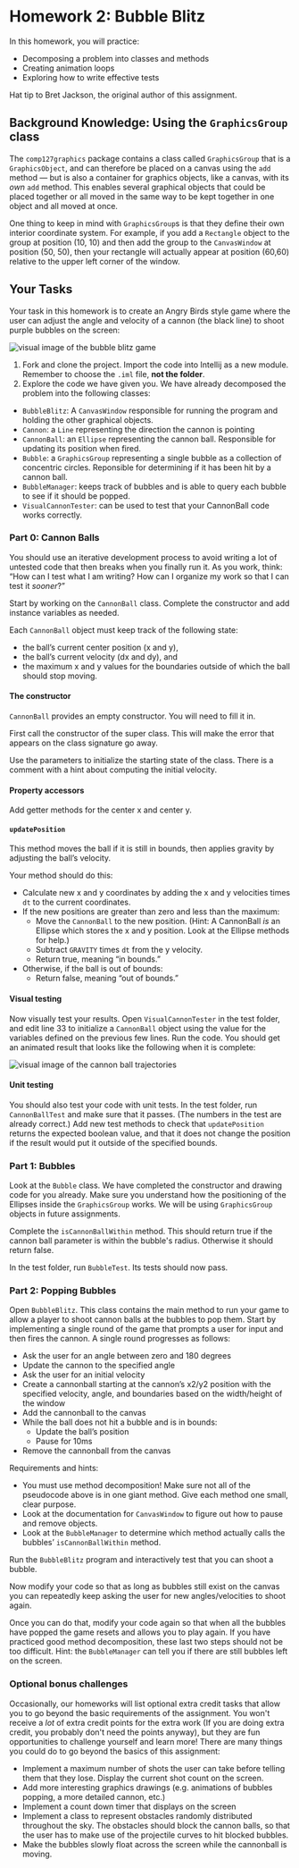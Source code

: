 # Homework 2: Bubble Blitz

In this homework, you will practice:

- Decomposing a problem into classes and methods
- Creating animation loops
- Exploring how to write effective tests

Hat tip to Bret Jackson, the original author of this assignment.

## Background Knowledge: Using the `GraphicsGroup` class

The `comp127graphics` package contains a class called `GraphicsGroup` that is a `GraphicsObject`, and can therefore be placed on a canvas using the `add` method — but is also a container for graphics objects, like a canvas, with its _own_ `add` method. This enables several graphical objects that could be placed together or all moved in the same way to be kept together in one object and all moved at once.

One thing to keep in mind with `GraphicsGroup`s is that they define their own interior coordinate system. For example, if you add a `Rectangle` object to the group at position (10, 10) and then add the group to the `CanvasWindow` at position (50, 50), then your rectangle will actually appear at position (60,60) relative to the upper left corner of the window.

## Your Tasks

Your task in this homework is to create an Angry Birds style game where the user can adjust the angle and velocity of a cannon (the black line) to shoot purple bubbles on the screen:

![visual image of the bubble blitz game](bubbleblitz.png)

1. Fork and clone the project. Import the code into Intellij as a new module. Remember to choose the `.iml` file, **not the folder**.
2. Explore the code we have given you. We have already decomposed the problem into the following classes:
  - `BubbleBlitz`: A `CanvasWindow` responsible for running the program and holding the other graphical objects.
  - `Cannon`: a `Line` representing the direction the cannon is pointing
  - `CannonBall`: an `Ellipse` representing the cannon ball. Responsible for updating its position when fired.
  - `Bubble`: a `GraphicsGroup` representing a single bubble as a collection of concentric circles. Reponsible for determining if it has been hit by a cannon ball.
  - `BubbleManager`: keeps track of bubbles and is able to query each bubble to see if it should be popped.
  - `VisualCannonTester`: can be used to test that your CannonBall code works correctly.
 
### Part 0: Cannon Balls

You should use an iterative development process to avoid writing a lot of untested code that then breaks when you finally run it. As you work, think: “How can I test what I am writing? How can I organize my work so that I can test it _sooner_?”

Start by working on the `CannonBall` class. Complete the constructor and add instance variables as needed.

Each `CannonBall` object must keep track of the following state:

- the ball’s current center position (x and y),
- the ball’s current velocity (dx and dy), and
- the maximum x and y values for the boundaries outside of which the ball should stop moving.

#### The constructor

`CannonBall` provides an empty constructor. You will need to fill it in.

First call the constructor of the super class. This will make the error that appears on the class signature go away.

Use the parameters to initialize the starting state of the class. There is a comment with a hint about computing the initial velocity.

#### Property accessors

Add getter methods for the center x and center y.

#### `updatePosition`

This method moves the ball if it is still in bounds, then applies gravity by adjusting the ball’s velocity.

Your method should do this:

- Calculate new x and y coordinates by adding the x and y velocities times `dt` to the current coordinates.
- If the new positions are greater than zero and less than the maximum:
  - Move the `CannonBall` to the new position. (Hint: A CannonBall *is* an Ellipse which stores the x and y position. Look at the Ellipse methods for help.)
  - Subtract `GRAVITY` times `dt` from the y velocity.
  - Return true, meaning “in bounds.”
- Otherwise, if the ball is out of bounds:
  - Return false, meaning “out of bounds.”

#### Visual testing

Now visually test your results. Open `VisualCannonTester` in the test folder, and edit line 33 to initialize a `CannonBall` object using the value for the variables defined on the previous few lines. Run the code. You should get an animated result that looks like the following when it is complete:

![visual image of the cannon ball trajectories](cannontrajectories.png)

#### Unit testing

You should also test your code with unit tests. In the test folder, run `CannonBallTest` and make sure that it passes. (The numbers in the test are already correct.) Add new test methods to check that `updatePosition` returns the expected boolean value, and that it does not change the position if the result would put it outside of the specified bounds.

### Part 1: Bubbles

Look at the `Bubble` class. We have completed the constructor and drawing code for you already. Make sure you understand how the positioning of the Ellipses inside the `GraphicsGroup` works. We will be using `GraphicsGroup` objects in future assignments.

Complete the `isCannonBallWithin` method. This should return true if the cannon ball parameter is within the bubble's radius. Otherwise it should return false.

In the test folder, run `BubbleTest`. Its tests should now pass.

### Part 2: Popping Bubbles

Open `BubbleBlitz`. This class contains the main method to run your game to allow a player to shoot cannon balls at the bubbles to pop them. Start by implementing a single round of the game that prompts a user for input and then fires the cannon. A single round progresses as follows:

- Ask the user for an angle between zero and 180 degrees
- Update the cannon to the specified angle
- Ask the user for an initial velocity
- Create a cannonball starting at the cannon’s x2/y2 position with the specified velocity, angle, and boundaries based on the width/height of the window
- Add the cannonball to the canvas
- While the ball does not hit a bubble and is in bounds:
  - Update the ball’s position
  - Pause for 10ms
- Remove the cannonball from the canvas

Requirements and hints:

- You must use method decomposition! Make sure not all of the pseudocode above is in one giant method. Give each method one small, clear purpose.
- Look at the documentation for `CanvasWindow` to figure out how to pause and remove objects.
- Look at the `BubbleManager` to determine which method actually calls the bubbles’ `isCannonBallWithin` method.

Run the `BubbleBlitz` program and interactively test that you can shoot a bubble.

Now modify your code so that as long as bubbles still exist on the canvas you can repeatedly keep asking the user for new angles/velocities to shoot again.

Once you can do that, modify your code again so that when all the bubbles have popped the game resets and allows you to play again. If you have practiced good method decomposition, these last two steps should not be too difficult. Hint: the `BubbleManager` can tell you if there are still bubbles left on the screen.

### Optional bonus challenges

Occasionally, our homeworks will list optional extra credit tasks that allow you to go beyond the basic requirements of the assignment. You won't receive a _lot_ of extra credit points for the extra work (If you are doing extra credit, you probably don't need the points anyway), but they are fun opportunities to challenge yourself and learn more!
There are many things you could do to go beyond the basics of this assignment:

- Implement a maximum number of shots the user can take before telling them that they lose. Display the current shot count on the screen.
- Add more interesting graphics drawings (e.g. animations of bubbles popping, a more detailed cannon, etc.)
- Implement a count down timer that displays on the screen
- Implement a class to represent obstacles randomly distributed throughout the sky. The obstacles should block the cannon balls, so that the user has to make use of the projectile curves to hit blocked bubbles.
- Make the bubbles slowly float across the screen while the cannonball is moving.
